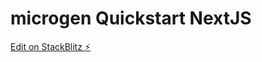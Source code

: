 # microgen Quickstart NextJS

[Edit on StackBlitz ⚡️](https://stackblitz.com/edit/microgen-quickstart-nextjs)
